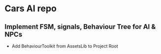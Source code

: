 # Cars AI repo
## Implement FSM, signals, Behaviour Tree for AI & NPCs
- Add BehaviourToolkit from AssetsLib to Project Root

